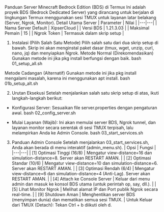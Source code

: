 Panduan Server Minecraft Bedrock Edition (BDS) di Termux
Ini adalah proyek BDS (Bedrock Dedicated Server) yang dirancang untuk berjalan di lingkungan Termux menggunakan sesi TMUX untuk layanan latar belakang (Server, Ngrok, Monitor).
Detail Utama Server
| Parameter | Nilai |
|---|---|
| Nama Server Default | XipserCloud |
| Versi BDS | 1.21.3.03 |
| Maksimal Pemain | 15 |
| Ngrok Token | Termasuk dalam skrip setup |
1. Instalasi (Pilih Salah Satu Metode)
Pilih salah satu dari dua skrip setup di bawah. Skrip ini akan menginstal paket dasar (tmux, wget, unzip, curl, nano, jq) dan menyiapkan Ngrok.
Metode Normal (Direkomendasikan)
Gunakan metode ini jika pkg install berfungsi dengan baik.
bash 01_setup_all.sh

Metode Cadangan (Alternatif)
Gunakan metode ini jika pkg install mengalami masalah, karena ini menggunakan apt install.
bash 01b_setup_alt.sh

2. Urutan Eksekusi
Setelah menjalankan salah satu skrip setup di atas, ikuti langkah-langkah berikut:
 * Konfigurasi Server: Sesuaikan file server.properties dengan pengaturan awal.
   bash 02_config_server.sh

 * Mulai Layanan (Wajib): Ini akan memulai server BDS, Ngrok tunnel, dan layanan monitor secara serentak di sesi TMUX terpisah, lalu melampirkan Anda ke Admin Console.
   bash 03_start_services.sh

3. Panduan Admin Console
Setelah menjalankan 03_start_services.sh, Anda akan berada di menu interaktif (admin_menu.sh).
| Opsi | Fungsi |
|---|---|
| [1] Optimasi Tinggi (16/8) | Mengatur view-distance=16 dan simulation-distance=8. Server akan RESTART AMAN. |
| [2] Optimasi Standar (10/6) | Mengatur view-distance=10 dan simulation-distance=6. Server akan RESTART AMAN. |
| [3] Optimasi Rendah (6/4) | Mengatur view-distance=6 dan simulation-distance=4 (Anti-Lag). Server akan RESTART AMAN. |
| [4] Attach ke Console Server | Keluar dari menu admin dan masuk ke konsol BDS utama (untuk perintah op, say, dll.). |
| [5] Lihat Monitor Ngrok | Melihat alamat IP dan Port publik Ngrok secara real-time. |
| [9] Shutdown Aman | Menghentikan server BDS (menyimpan dunia) dan mematikan semua sesi TMUX. |
Untuk Keluar dari TMUX (Detach): Tekan Ctrl + b diikuti oleh d.
